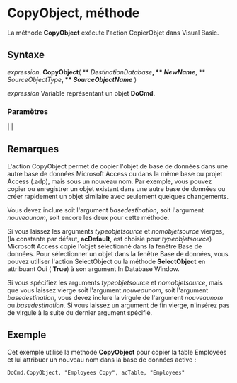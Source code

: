 
# CopyObject, méthode

La méthode  **CopyObject** exécute l'action CopierObjet dans Visual Basic.


## Syntaxe

 _expression_. **CopyObject**( ** _DestinationDatabase_**, ** _NewName_**, ** _SourceObjectType_**, ** _SourceObjectName_** )

 _expression_ Variable représentant un objet **DoCmd**.


### Paramètres


|
|

## Remarques

L'action CopyObject permet de copier l'objet de base de données dans une autre base de données Microsoft Access ou dans la même base ou projet Access (.adp), mais sous un nouveau nom. Par exemple, vous pouvez copier ou enregistrer un objet existant dans une autre base de données ou créer rapidement un objet similaire avec seulement quelques changements.

Vous devez inclure soit l'argument  _basedestination_, soit l'argument  _nouveaunom_, soit encore les deux pour cette méthode.

Si vous laissez les arguments  _typeobjetsource_ et _nomobjetsource_ vierges, (la constante par défaut, **acDefault**, est choisie pour  _typeobjetsource_) Microsoft Access copie l'objet sélectionné dans la fenêtre Base de données. Pour sélectionner un objet dans la fenêtre Base de données, vous pouvez utiliser l'action SelectObject ou la méthode  **SelectObject** en attribuant Oui ( **True**) à son argument In Database Window.

Si vous spécifiez les arguments  _typeobjetsource_ et _nomobjetsource_, mais que vous laissez vierge soit l'argument  _nouveaunom_, soit l'argument  _basedestination_, vous devez inclure la virgule de l'argument  _nouveaunom_ ou _basedestination_. Si vous laissez un argument de fin vierge, n'insérez pas de virgule à la suite du dernier argument spécifié.


## Exemple

Cet exemple utilise la méthode  **CopyObject** pour copier la table Employees et lui attribuer un nouveau nom dans la base de données active :


```
DoCmd.CopyObject, "Employees Copy", acTable, "Employees"
```

